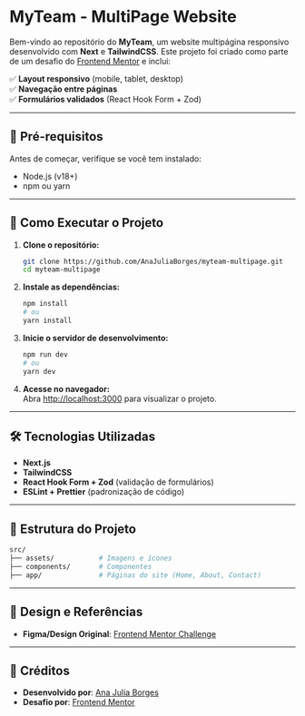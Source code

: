 # MyTeam - MultiPage Website  

Bem-vindo ao repositório do **MyTeam**, um website multipágina responsivo desenvolvido com **Next** e **TailwindCSS**. Este projeto foi criado como parte de um desafio do [Frontend Mentor](https://www.frontendmentor.io/challenges/myteam-multipage-website-mxlEauvW) e inclui:  

✅ **Layout responsivo** (mobile, tablet, desktop)  
✅ **Navegação entre páginas**  
✅ **Formulários validados** (React Hook Form + Zod)  

---

## 📌 Pré-requisitos  

Antes de começar, verifique se você tem instalado:  

- Node.js (v18+)  
- npm ou yarn  

---

## 🚀 Como Executar o Projeto  

1. **Clone o repositório:**  
   ```bash
   git clone https://github.com/AnaJuliaBorges/myteam-multipage.git
   cd myteam-multipage
   ```

2. **Instale as dependências:**  
   ```bash
   npm install
   # ou
   yarn install
   ```

3. **Inicie o servidor de desenvolvimento:**  
   ```bash
   npm run dev
   # ou
   yarn dev
   ```

4. **Acesse no navegador:**  
   Abra [http://localhost:3000](http://localhost:3000) para visualizar o projeto.  

---

## 🛠 Tecnologias Utilizadas  

- **Next.js**    
- **TailwindCSS**
- **React Hook Form + Zod** (validação de formulários)  
- **ESLint + Prettier** (padronização de código)  

---

## 📂 Estrutura do Projeto  

```bash
src/
├── assets/           # Imagens e ícones
├── components/       # Componentes 
├── app/              # Páginas do site (Home, About, Contact)
```

---

## 🎨 Design e Referências  

- **Figma/Design Original**: [Frontend Mentor Challenge](https://www.figma.com/design/7FOFCGAb1UFhGVYLaIqWuR/myteam-multi-page-website?node-id=0-2338&t=aVfzAKE1abA7PwbF-0)

---

## 🙌 Créditos  

- **Desenvolvido por**: [Ana Julia Borges](https://github.com/AnaJuliaBorges)  
- **Desafio por**: [Frontend Mentor](https://www.frontendmentor.io/challenges/myteam-multipage-website-mxlEauvW)  
